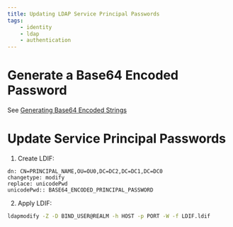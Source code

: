 ```yaml
---
title: Updating LDAP Service Principal Passwords
tags:
    - identity
    - ldap
    - authentication
---
```


# Generate a Base64 Encoded Password

See [Generating Base64 Encoded Strings](python-gen-base64-string)

# Update Service Principal Passwords

1. Create LDIF:
~~~
dn: CN=PRINCIPAL_NAME,OU=OU0,DC=DC2,DC=DC1,DC=DC0
changetype: modify
replace: unicodePwd
unicodePwd:: BASE64_ENCODED_PRINCIPAL_PASSWORD
~~~

2. Apply LDIF:
~~~ bash
ldapmodify -Z -D BIND_USER@REALM -h HOST -p PORT -W -f LDIF.ldif
~~~
